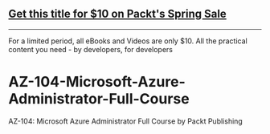## [Get this title for $10 on Packt's Spring Sale](https://www.packt.com/V16332?utm_source=github&utm_medium=packt-github-repo&utm_campaign=spring_10_dollar_2022)
-----
For a limited period, all eBooks and Videos are only $10. All the practical content you need \- by developers, for developers

# AZ-104-Microsoft-Azure-Administrator-Full-Course
AZ-104: Microsoft Azure Administrator Full Course by Packt Publishing
